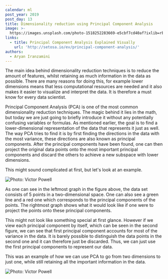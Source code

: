 ```yaml
---
calendar: ml
post_year: 2019
post_day: 13
title: Dimensionality reduction using Principal Component Analysis
image: >-
  https://images.unsplash.com/photo-1518252283669-e5cbf7cd40af?ixlib=rb-1.2.1&ixid=eyJhcHBfaWQiOjEyMDd9&auto=format&fit=crop&w=1100&q=60
links:
  - title: Principal Component Analysis Explained Visually
    url: 'http://setosa.io/ev/principal-component-analysis/'
authors:
  - Aryan Iranzamini
---
```

The main idea behind dimensionality reduction techniques is to reduce the amount of features, whilst retaining as much information in the data as possible. There are many reasons for doing this, for example lower dimensions means that less computational resources are needed and it also makes it easier to visualize and interpret the data. It is therefore a must know for every data scientist.

Principal Component Analysis (PCA) is one of the most common dimensionality reduction techniques. The magic behind it lies in the math, but today we are just going to briefly introduce it without any potentially confusing variables or formulas. As mentioned earlier, the goal is to find a lower-dimensional representation of the data that represents it just as well. The way PCA tries to find it is by first finding the directions in the data with the most variance, these directions are also known as principal components. After the principal components have been found, one can then project the original data points onto the most important principal components and discard the others to achieve a new subspace with lower dimensions.

This might sound complicated at first, but let's look at an example.

![Photo: Victor Powell](/assets/screenshot-2019-11-12-at-18.03.52.png "A projection of data onto a new subspace using PCA. The tool used for visualization can be found at http://setosa.io/ev/principal-component-analysis/")

As one can see in the leftmost graph in the figure above, the data set consists of 5 points in a two-dimensional space. One can also see a green line and a red one which corresponds to the principal components of the points. The rightmost graph shows what it would look like if one were to project the points onto these principal components.

This might not look like something special at first glance. However if we view each principal component by itself, which can be seen in the second figure, we can see that first principal component accounts for most of the variance in the data. It is barely possible to distinguish the data points in the second one and it can therefore just be discarded. Thus, we can just use the first principal components to represent our data.

This was an example of how we can use PCA to go from two dimensions to just one, while still retaining all the important information in the data.

![Photo: Victor Powell](/assets/screenshot-2019-11-12-at-19.11.12.png)
